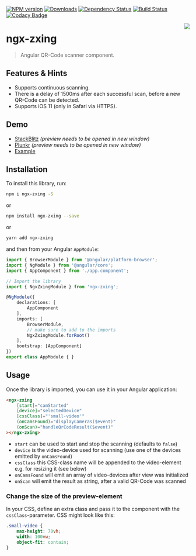 [![NPM version](https://img.shields.io/npm/v/ngx-zxing.svg?&label=npm)](https://www.npmjs.com/package/ngx-zxing) 
[![Downloads](https://img.shields.io/npm/dm/ngx-zxing.svg)](https://npmjs.org/package/ngx-zxing)
[![Dependency Status](https://david-dm.org/werthdavid/ngx-zxing.svg)](https://david-dm.org/werthdavid/ngx-zxing)
[![Build Status](https://secure.travis-ci.org/werthdavid/ngx-zxing.svg)](https://travis-ci.org/werthdavid/ngx-zxing)
[![Codacy Badge](https://api.codacy.com/project/badge/Grade/d28849bd6fc6461d91397602c0b3c91f)](https://www.codacy.com/app/werthdavid/ngx-zxing?utm_source=github.com&utm_medium=referral&utm_content=werthdavid/ngx-zxing&utm_campaign=badger)

<img align="right" src="https://user-images.githubusercontent.com/3942006/34657626-336523d4-f40f-11e7-8160-b523183655c7.png"/>

# ngx-zxing

> Angular QR-Code scanner component.

## Features & Hints

- Supports continuous scanning.
- There is a delay of 1500ms after each successful scan, before a new QR-Code can be detected.
- Supports iOS 11 (only in Safari via HTTPS).

## Demo

* [StackBlitz](https://stackblitz.com/edit/ngx-zxing-example) _(preview needs to be opened in new window)_
* [Plunkr](https://plnkr.co/edit/U13ufJHexw2ugZbHx8kR?p=preview) _(preview needs to be opened in new window)_
* [Example](https://werthdavid.github.io/ngx-zxing/index.html)

## Installation

To install this library, run:

```bash
npm i ngx-zxing -S
```

or

```bash
npm install ngx-zxing --save
```

or

```bash
yarn add ngx-zxing
```

and then from your Angular `AppModule`:

```typescript
import { BrowserModule } from '@angular/platform-browser';
import { NgModule } from '@angular/core';
import { AppComponent } from './app.component';

// Import the library
import { NgxZxingModule } from 'ngx-zxing';

@NgModule({
    declarations: [
        AppComponent
    ],
    imports: [
        BrowserModule,
        // make sure to add to the imports
        NgxZxingModule.forRoot()
    ],
    bootstrap: [AppComponent]
})
export class AppModule { }
```

## Usage

Once the library is imported, you can use it in your Angular application:

```html
<ngx-zxing
    [start]="camStarted"
    [device]="selectedDevice"
    [cssClass]="'small-video'"
    (onCamsFound)="displayCameras($event)"
    (onScan)="handleQrCodeResult($event)"
></ngx-zxing>
```

- `start` can be used to start and stop the scanning (defaults to `false`)
- `device` is the video-device used for scanning (use one of the devices emitted by `onCamsFound`)
- `cssClass` this CSS-class name will be appended to the video-element e.g. for resizing it (see below)
- `onCamsFound` will emit an array of video-devices after view was initialized
- `onScan` will emit the result as string, after a valid QR-Code was scanned

### Change the size of the preview-element

In your CSS, define an extra class and pass it to the component with the `cssClass`-parameter. CSS might look like this:

```css
.small-video {
    max-height: 70vh;
    width: 100vw;
    object-fit: contain;
}
```
